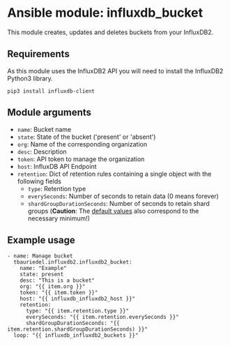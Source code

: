# Ansible module: influxdb_bucket

This module creates, updates and deletes buckets from your InfluxDB2.

## Requirements

As this module uses the InfluxDB2 API you will need to install the InfluxDB2 Python3 library.

`pip3 install influxdb-client`

## Module arguments

* `name`: Bucket name
* `state`: State of the bucket ('present' or 'absent')
* `org`: Name of the corresponding organization
* `desc`: Description
* `token`: API token to manage the organization
* `host`: InfluxDB API Endpoint
* `retention`: Dict of retention rules containing a single object with the following fields
  * `type`: Retention type
  * `everySeconds`: Number of seconds to retain data (0 means forever)
  * `shardGroupDurationSeconds`: Number of seconds to retain shard groups (**Caution**: The [default values](https://docs.influxdata.com/influxdb/v2/reference/internals/shards/#shard-group-duration) also correspond to the necessary minimum!)

## Example usage

```
- name: Manage bucket
  tbauriedel.influxdb2.influxdb2_bucket:
    name: "Example"
    state: present
    desc: "This is a bucket"
    org: "{{ item.org }}"
    token: "{{ item.token }}"
    host: "{{ influxdb_influxdb2_host }}"
    retention:
      type: "{{ item.retention.type }}" 
      everySeconds: "{{ item.retention.everySeconds }}"
      shardGroupDurationSeconds: "{{ item.retention.shardGroupDurationSeconds) }}"
  loop: "{{ influxdb_influxdb2_buckets }}"
```
